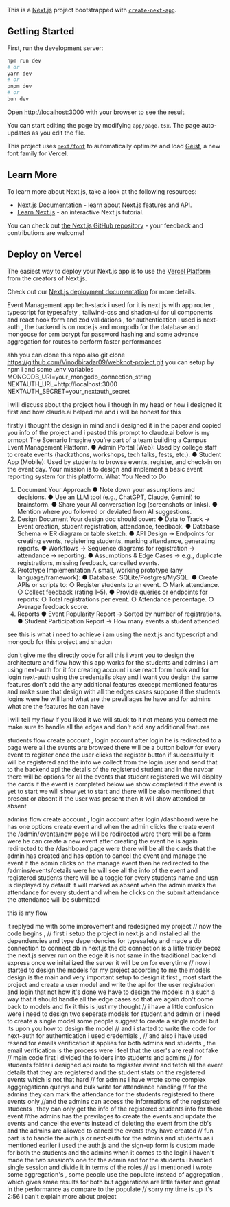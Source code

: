 This is a [Next.js](https://nextjs.org) project bootstrapped with [`create-next-app`](https://nextjs.org/docs/app/api-reference/cli/create-next-app).

## Getting Started

First, run the development server:

```bash
npm run dev
# or
yarn dev
# or
pnpm dev
# or
bun dev
```

Open [http://localhost:3000](http://localhost:3000) with your browser to see the result.

You can start editing the page by modifying `app/page.tsx`. The page auto-updates as you edit the file.

This project uses [`next/font`](https://nextjs.org/docs/app/building-your-application/optimizing/fonts) to automatically optimize and load [Geist](https://vercel.com/font), a new font family for Vercel.

## Learn More

To learn more about Next.js, take a look at the following resources:

- [Next.js Documentation](https://nextjs.org/docs) - learn about Next.js features and API.
- [Learn Next.js](https://nextjs.org/learn) - an interactive Next.js tutorial.

You can check out [the Next.js GitHub repository](https://github.com/vercel/next.js) - your feedback and contributions are welcome!

## Deploy on Vercel

The easiest way to deploy your Next.js app is to use the [Vercel Platform](https://vercel.com/new?utm_medium=default-template&filter=next.js&utm_source=create-next-app&utm_campaign=create-next-app-readme) from the creators of Next.js.

Check out our [Next.js deployment documentation](https://nextjs.org/docs/app/building-your-application/deploying) for more details.


Event Management app 
tech-stack i used for it is next.js with app router , typescript for typesafety , tailwind-css and shadcn-ui for ui components
and react hook form and zod validations , for authentication i used is next-auth , the backend is on node.js and mongodb for the database and mongoose for orm bcrypt for password hashing and some advance aggregation for routes to perform faster performances 

ahh you can clone this repo also git clone https://github.com/Vinodbiradar09/webknot-project.git
you can setup by npm i and some .env variables MONGODB_URI=your_mongodb_connection_string NEXTAUTH_URL=http://localhost:3000
NEXTAUTH_SECRET=your_nextauth_secret

i will discuss about the project how i though in my head or how i designed it first and how claude.ai helped me and i will be honest for this 

firstly i thought the design in mind and i designed it in the paper and copied you info of the project and i pasted this prompt to claude.ai 
below is my prmopt 
The Scenario
Imagine you’re part of a team building a Campus Event Management Platform.
● Admin Portal (Web): Used by college staff to create events (hackathons,
workshops, tech talks, fests, etc.).
● Student App (Mobile): Used by students to browse events, register, and check-in on
the event day.
Your mission is to design and implement a basic event reporting system for this platform.
What You Need to Do
1. Document Your Approach
● Note down your assumptions and decisions.
● Use an LLM tool (e.g., ChatGPT, Claude, Gemini) to brainstorm.
● Share your AI conversation log (screenshots or links).
● Mention where you followed or deviated from AI suggestions.
2. Design Document
Your design doc should cover:
● Data to Track → Event creation, student registration, attendance, feedback.
● Database Schema → ER diagram or table sketch.
● API Design → Endpoints for creating events, registering students, marking
attendance, generating reports.
● Workflows → Sequence diagrams for registration → attendance → reporting.
● Assumptions & Edge Cases → e.g., duplicate registrations, missing feedback,
cancelled events.
3. Prototype Implementation
A small, working prototype (any language/framework):
● Database: SQLite/Postgres/MySQL.
● Create APIs or scripts to:
○ Register students to an event.
○ Mark attendance.
○ Collect feedback (rating 1–5).
● Provide queries or endpoints for reports:
○ Total registrations per event.
○ Attendance percentage.
○ Average feedback score.
4. Reports
● Event Popularity Report → Sorted by number of registrations.
● Student Participation Report → How many events a student attended.


see this is what i need to achieve i am using the next.js and typescript and mongodb for this project and shadcn 

don't give me the directly code for all this i want you to design the architecture and flow how this app works for the students and admins 
i am using next-auth for it for creating account i use react form hook and for login next-auth using the credentails 
okay and i want you design the same features don't add the any additional features execept mentioned features and make sure that design with all the edges cases suppose if the students logins were he will land what are the previliages he have and for admins what are the features he can have 

i will tell my flow if you liked it we will stuck to it not means you correct me make sure to handle all the edges and don't add any additional features 

students flow 
create account , login account after login he is redirected to a page were all the events are browsed there will be a button below for every event to register once the user clicks the register button if successfully it will be registered  and the info we collect from the login user and send that to the backend api the details of the registered student and in the navbar there will be options for all the events that student registered  we will display the cards if the event is 
completed below we show completed if the event is yet to start we will show yet to start and there will be also mentioned that present or absent if the user was present then it will show attended or absent 

admins flow create account , login account after login /dashboard were he has one options create event and when the admin clicks the create event the /admin/events/new page will be redirected were there will be a form were he can create a new event after creating the event he is again redirected to the /dashboard page were there will be all the cards that the admin has created 
and has option to cancel the event and manage the event if the admin clicks on the manage event then he redirected to the /admins/events/details were he will see all the info of the event and registered students there will be a toggle for every students name and usn is displayed by default it will marked as absent when the admin marks the attendance for every student and when he clicks on the submit attendance the attendance will be submitted 

this is my flow

it replyed me with some improvement and redesigned my project 
// now the code begins , 
// first i setup the project in next.js and installed all the dependencies and type dependencies for typesafety and made a db connection to connect db in next.js the db connection is a liitle tricky becoz the next.js server run on the edge it is not same in the traditional backend express once we initailized the server it will be on for everytime 
// now i started to design the models for my project according to me the models design is the main and very important setup to design it first , most start the project and create a user model and write the api for the user registration and login that not how it's done we have to design the models in a such a way that it should handle all the edge cases so that we again don't come back to models and fix it this is just my thought 
// i have a little confusion were i need to design two seperate models for student and admin or i need to create a single model some people suggest to create a single model but its upon you how to design the model 
// and i started to write the code for next-auth for authentication i used credentials , 
// and also i have used resend for emails verification it applies for both admins and students , the email verification is the process were i feel that the user's are real not fake
// main code first i divided the folders into students and admins 
// for students folder i designed api route to regisster event and fetch all the event details that they are registered and the student stats on the registered events which is not that hard 
// for admins i have wrote some complex  agggregationn querys and bulk write for attendance handling 
// for the admins they can mark the attendance for the students registered to there events only 
//and the admins can access the informations of the registered students , they can only get the info of the registered students info for there event
//the admins has the previlages to create the events and update the events and cancel the events instead of deleting the event from the db's and the admins are allowed to cancel the events they have created 
// fun part is to handle the auth.js or next-auth for the admins and students as i mentioned eariler i used the auth.js and the sign-up form is custom made for both the students and the admins when it comes to the login i haven't made the two session's one for the admin and for the students i handled single session and divide it in terms of the roles 
// as i mentioned i wrote some aggregation's , some people use the populate instead of aggregation , which gives smae results for both but aggerations are little faster and great in the performance as compare to the populate
// sorry my time is up it's 2:56 i can't explain more about project
